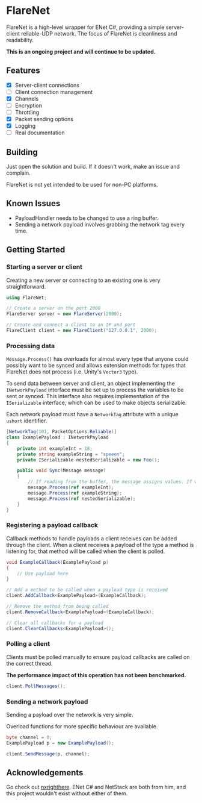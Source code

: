 # FlareNet

FlareNet is a high-level wrapper for ENet C#, providing a simple server-client reliable-UDP network. The focus of FlareNet is cleanliness and readability.

**This is an ongoing project and will continue to be updated.**

## Features

- [x] Server-client connections
- [ ] Client connection management
- [x] Channels
- [ ] Encryption
- [ ] Throttling
- [x] Packet sending options
- [x] Logging
- [ ] Real documentation

## Building

Just open the solution and build. If it doesn't work, make an issue and complain.

FlareNet is not yet intended to be used for non-PC platforms.

## Known Issues

- PayloadHandler needs to be changed to use a ring buffer.
- Sending a network payload involves grabbing the network tag every time.

## Getting Started

### Starting a server or client

Creating a new server or connecting to an existing one is very straightforward.

```cs
using FlareNet;

// Create a server on the port 2000
FlareServer server = new FlareServer(2000);

// Create and connect a client to an IP and port
FlareClient client = new FlareClient("127.0.0.1", 2000);
```

### Processing data

`Message.Process()` has overloads for almost every type that anyone could possibly want to be synced and allows extension methods for types that FlareNet does not process (i.e. Unity's `Vector3` type).

To send data between server and client, an object implementing the `INetworkPayload` interface must be set up to process the variables to be sent or synced. This interface also requires implementation of the `ISerializable` interface, which can be used to make objects serializable.

Each network payload must have a `NetworkTag` attribute with a unique `ushort` identifier.

```cs
[NetworkTag(101, PacketOptions.Reliable)]
class ExamplePayload : INetworkPayload
{
    private int exampleInt = 18;
    private string exampleString = "speeen";
    private ISerializable nestedSerializable = new Foo();

    public void Sync(Message message)
    {
        // If reading from the buffer, the message assigns values. If writing to the buffer, the message reads values.
        message.Process(ref exampleInt);
        message.Process(ref exampleString);
        message.Process(ref nestedSerializable);
    }
}
```

### Registering a payload callback

Callback methods to handle payloads a client receives can be added through the client. When a client receives a payload of the type a method is listening for, that method will be called when the client is polled.

```cs
void ExampleCallback(ExamplePayload p)
{
    // Use payload here
}

// Add a method to be called when a payload type is received
client.AddCallback<ExamplePayload>(ExampleCallback);

// Remove the method from being called
client.RemoveCallback<ExamplePayload>(ExampleCallback);

// Clear all callbacks for a payload
client.ClearCallbacks<ExamplePayload>();
```

### Polling a client

Clients must be polled manually to ensure payload callbacks are called on the correct thread.

**The performance impact of this operation has not been benchmarked.**

```cs
client.PollMessages();
```

### Sending a network payload

Sending a payload over the network is very simple.

Overload functions for more specific behaviour are available.

```cs
byte channel = 0;
ExamplePayload p = new ExamplePayload();

client.SendMessage(p, channel);
```

## Acknowledgements

Go check out [nxrighthere](https://github.com/nxrighthere). ENet C# and NetStack are both from him, and this project wouldn't exist without either of them.